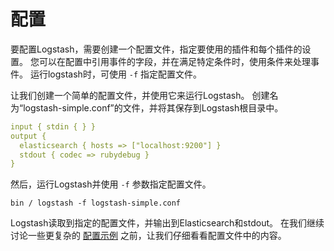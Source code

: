 # 配置

要配置Logstash，需要创建一个配置文件，指定要使用的插件和每个插件的设置。 您可以在配置中引用事件的字段，并在满足特定条件时，使用条件来处理事件。 运行logstash时，可使用 `-f` 指定配置文件。

让我们创建一个简单的配置文件，并使用它来运行Logstash。 创建名为“logstash-simple.conf”的文件，并将其保存到Logstash根目录中。

```yaml
input { stdin { } }
output {
  elasticsearch { hosts => ["localhost:9200"] }
  stdout { codec => rubydebug }
}
```

然后，运行Logstash并使用 `-f` 参数指定配置文件。

```shell
bin / logstash -f logstash-simple.conf
```

Logstash读取到指定的配置文件，并输出到Elasticsearch和stdout。 在我们继续讨论一些更复杂的 [配置示例](../06-Configuring-Logstash/Logstash-Configuration-Examples.md) 之前，让我们仔细看看配置文件中的内容。

